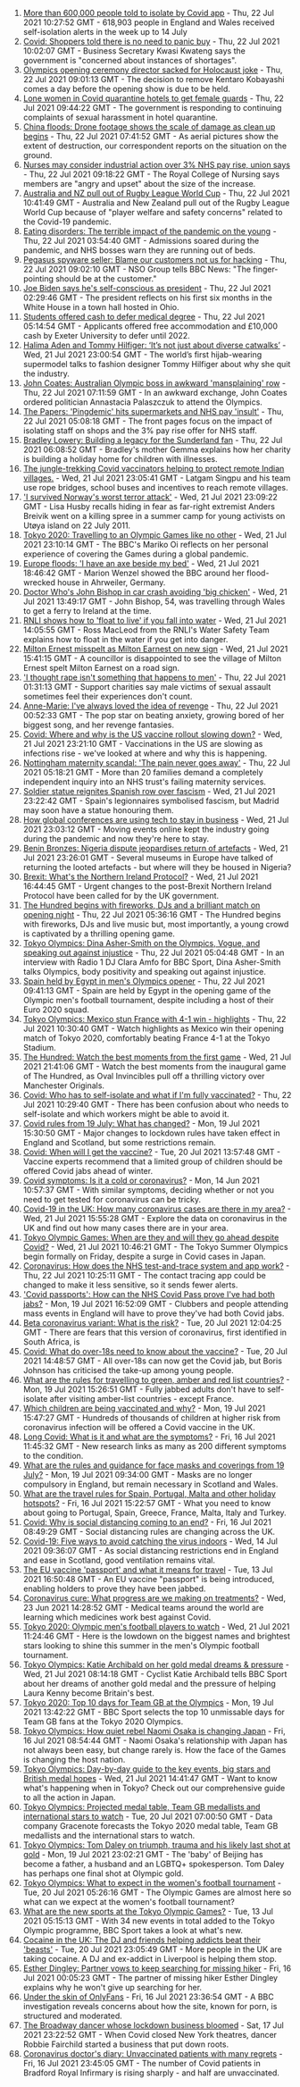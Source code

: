 1. [More than 600,000 people told to isolate by Covid app](https://www.bbc.co.uk/news/technology-57929162) - Thu, 22 Jul 2021 10:27:52 GMT - 618,903 people in England and Wales received self-isolation alerts in the week up to 14 July
2. [Covid: Shoppers told there is no need to panic buy](https://www.bbc.co.uk/news/uk-57924264) - Thu, 22 Jul 2021 10:02:07 GMT - Business Secretary Kwasi Kwateng says the government is "concerned about instances of shortages".
3. [Olympics opening ceremony director sacked for Holocaust joke](https://www.bbc.co.uk/news/world-asia-57924885) - Thu, 22 Jul 2021 09:01:13 GMT - The decision to remove Kentaro Kobayashi comes a day before the opening show is due to be held.
4. [Lone women in Covid quarantine hotels to get female guards](https://www.bbc.co.uk/news/stories-57901154) - Thu, 22 Jul 2021 09:44:22 GMT - The government is responding to continuing complaints of sexual harassment in hotel quarantine.
5. [China floods: Drone footage shows the scale of damage as clean up begins](https://www.bbc.co.uk/news/world-asia-china-57926019) - Thu, 22 Jul 2021 07:41:52 GMT - As aerial pictures show the extent of destruction, our correspondent reports on the situation on the ground.
6. [Nurses may consider industrial action over 3% NHS pay rise, union says](https://www.bbc.co.uk/news/health-57924271) - Thu, 22 Jul 2021 09:18:22 GMT - The Royal College of Nursing says members are "angry and upset" about the size of the increase.
7. [Australia and NZ pull out of Rugby League World Cup](https://www.bbc.co.uk/sport/rugby-league/57925720) - Thu, 22 Jul 2021 10:41:49 GMT - Australia and New Zealand pull out of the Rugby League World Cup because of "player welfare and safety concerns" related to the Covid-19 pandemic.
8. [Eating disorders: The terrible impact of the pandemic on the young](https://www.bbc.co.uk/news/health-57908556) - Thu, 22 Jul 2021 03:54:40 GMT - Admissions soared during the pandemic, and NHS bosses warn they are running out of beds.
9. [Pegasus spyware seller: Blame our customers not us for hacking](https://www.bbc.co.uk/news/technology-57922664) - Thu, 22 Jul 2021 09:02:10 GMT - NSO Group tells BBC News: "The finger-pointing should be at the customer."
10. [Joe Biden says he's self-conscious as president](https://www.bbc.co.uk/news/world-us-canada-57924435) - Thu, 22 Jul 2021 02:29:46 GMT - The president reflects on his first six months in the White House in a town hall hosted in Ohio.
11. [Students offered cash to defer medical degree](https://www.bbc.co.uk/news/education-57908436) - Thu, 22 Jul 2021 05:14:54 GMT - Applicants offered free accommodation and £10,000 cash by Exeter University to defer until 2022.
12. [Halima Aden and Tommy Hilfiger: ‘It’s not just about diverse catwalks’](https://www.bbc.co.uk/news/world-57918698) - Wed, 21 Jul 2021 23:00:54 GMT - The world’s first hijab-wearing supermodel talks to fashion designer Tommy Hilfiger about why she quit the industry.
13. [John Coates: Australian Olympic boss in awkward 'mansplaining' row](https://www.bbc.co.uk/news/world-australia-57924986) - Thu, 22 Jul 2021 07:11:59 GMT - In an awkward exchange, John Coates ordered politician Annastacia Palaszczuk to attend the Olympics.
14. [The Papers: 'Pingdemic' hits supermarkets and NHS pay 'insult'](https://www.bbc.co.uk/news/blogs-the-papers-57923803) - Thu, 22 Jul 2021 05:08:18 GMT - The front pages focus on the impact of isolating staff on shops and the 3% pay rise offer for NHS staff.
15. [Bradley Lowery: Building a legacy for the Sunderland fan](https://www.bbc.co.uk/news/uk-57924074) - Thu, 22 Jul 2021 06:08:52 GMT - Bradley's mother Gemma explains how her charity is building a holiday home for children with illnesses.
16. [The jungle-trekking Covid vaccinators helping to protect remote Indian villages.](https://www.bbc.co.uk/news/world-asia-india-57917673) - Wed, 21 Jul 2021 23:05:41 GMT - Latgam Singpu and his team use rope bridges, school buses and incentives to reach remote villages.
17. ['I survived Norway's worst terror attack'](https://www.bbc.co.uk/news/stories-57920682) - Wed, 21 Jul 2021 23:09:22 GMT - Lisa Husby recalls hiding in fear as far-right extremist Anders Breivik went on a killing spree in a summer camp for young activists on Utøya island on 22 July 2011.
18. [Tokyo 2020: Travelling to an Olympic Games like no other](https://www.bbc.co.uk/news/world-asia-57913517) - Wed, 21 Jul 2021 23:10:14 GMT - The BBC's Mariko Oi reflects on her personal experience of covering the Games during a global pandemic.
19. [Europe floods: 'I have an axe beside my bed'](https://www.bbc.co.uk/news/world-europe-57923443) - Wed, 21 Jul 2021 18:46:42 GMT - Marion Wenzel showed the BBC around her flood-wrecked house in Ahrweiler, Germany.
20. [Doctor Who's John Bishop in car crash avoiding 'big chicken'](https://www.bbc.co.uk/news/uk-wales-57916501) - Wed, 21 Jul 2021 13:49:17 GMT - John Bishop, 54, was travelling through Wales to get a ferry to Ireland at the time.
21. [RNLI shows how to 'float to live' if you fall into water](https://www.bbc.co.uk/news/uk-57918218) - Wed, 21 Jul 2021 14:05:55 GMT - Ross MacLeod from the RNLI's Water Safety Team explains how to float in the water if you get into danger.
22. [Milton Ernest misspelt as Milton Earnest on new sign](https://www.bbc.co.uk/news/uk-england-beds-bucks-herts-57900909) - Wed, 21 Jul 2021 15:41:15 GMT - A councillor is disappointed to see the village of Milton Ernest spelt Milton Earnest on a road sign.
23. ['I thought rape isn't something that happens to men'](https://www.bbc.co.uk/news/uk-england-57892684) - Thu, 22 Jul 2021 01:31:13 GMT - Support charities say male victims of sexual assault sometimes feel their experiences don't count.
24. [Anne-Marie: I've always loved the idea of revenge](https://www.bbc.co.uk/news/entertainment-arts-57889391) - Thu, 22 Jul 2021 00:52:33 GMT - The pop star on beating anxiety, growing bored of her biggest song, and her revenge fantasies.
25. [Covid: Where and why is the US vaccine rollout slowing down?](https://www.bbc.co.uk/news/57889961) - Wed, 21 Jul 2021 23:21:10 GMT - Vaccinations in the US are slowing as infections rise - we've looked at where and why this is happening.
26. [Nottingham maternity scandal: 'The pain never goes away'](https://www.bbc.co.uk/news/uk-england-nottinghamshire-57864446) - Thu, 22 Jul 2021 05:18:21 GMT - More than 20 families demand a completely independent inquiry into an NHS trust's failing maternity services.
27. [Soldier statue reignites Spanish row over fascism](https://www.bbc.co.uk/news/world-europe-57902023) - Wed, 21 Jul 2021 23:22:42 GMT - Spain's legionnaires symbolised fascism, but Madrid may soon have a statue honouring them.
28. [How global conferences are using tech to stay in business](https://www.bbc.co.uk/news/business-57817807) - Wed, 21 Jul 2021 23:03:12 GMT - Moving events online kept the industry going during the pandemic and now they're here to stay.
29. [Benin Bronzes: Nigeria dispute jeopardises return of artefacts](https://www.bbc.co.uk/news/world-africa-57914111) - Wed, 21 Jul 2021 23:26:01 GMT - Several museums in Europe have talked of returning the looted artefacts - but where will they be housed in Nigeria?
30. [Brexit: What's the Northern Ireland Protocol?](https://www.bbc.co.uk/news/explainers-53724381) - Wed, 21 Jul 2021 16:44:45 GMT - Urgent changes to the post-Brexit Northern Ireland Protocol have been called for by the UK government.
31. [The Hundred begins with fireworks, DJs and a brilliant match on opening night](https://www.bbc.co.uk/sport/cricket/57923883) - Thu, 22 Jul 2021 05:36:16 GMT - The Hundred begins with fireworks, DJs and live music but, most importantly, a young crowd is captivated by a thrilling opening game.
32. [Tokyo Olympics: Dina Asher-Smith on the Olympics, Vogue, and speaking out against injustice](https://www.bbc.co.uk/sport/olympics/57848718) - Thu, 22 Jul 2021 05:04:48 GMT - In an interview with Radio 1 DJ Clara Amfo for BBC Sport, Dina Asher-Smith talks Olympics, body positivity and speaking out against injustice.
33. [Spain held by Egypt in men's Olympics opener](https://www.bbc.co.uk/sport/olympics/57926170) - Thu, 22 Jul 2021 09:41:13 GMT - Spain are held by Egypt in the opening game of the Olympic men's football tournament, despite including a host of their Euro 2020 squad.
34. [Tokyo Olympics: Mexico stun France with 4-1 win - highlights](https://www.bbc.co.uk/sport/av/olympics/57928988) - Thu, 22 Jul 2021 10:30:40 GMT - Watch highlights as Mexico win their opening match of Tokyo 2020, comfortably beating France 4-1 at the Tokyo Stadium.
35. [The Hundred: Watch the best moments from the first game](https://www.bbc.co.uk/sport/av/cricket/57922800) - Wed, 21 Jul 2021 21:41:06 GMT - Watch the best moments from the inaugural game of The Hundred, as Oval Invincibles pull off a thrilling victory over Manchester Originals.
36. [Covid: Who has to self-isolate and what if I'm fully vaccinated?](https://www.bbc.co.uk/news/explainers-54239922) - Thu, 22 Jul 2021 10:29:40 GMT - There has been confusion about who needs to self-isolate and which workers might be able to avoid it.
37. [Covid rules from 19 July: What has changed?](https://www.bbc.co.uk/news/explainers-52530518) - Mon, 19 Jul 2021 15:30:50 GMT - Major changes to lockdown rules have taken effect in England and Scotland, but some restrictions remain.
38. [Covid: When will I get the vaccine?](https://www.bbc.co.uk/news/health-55045639) - Tue, 20 Jul 2021 13:57:48 GMT - Vaccine experts recommend that a limited group of children should be offered Covid jabs ahead of winter.
39. [Covid symptoms: Is it a cold or coronavirus?](https://www.bbc.co.uk/news/health-54145299) - Mon, 14 Jun 2021 10:57:37 GMT - With similar symptoms, deciding whether or not you need to get tested for coronavirus can be tricky.
40. [Covid-19 in the UK: How many coronavirus cases are there in my area?](https://www.bbc.co.uk/news/uk-51768274) - Wed, 21 Jul 2021 15:55:28 GMT - Explore the data on coronavirus in the UK and find out how many cases there are in your area.
41. [Tokyo Olympic Games: When are they and will they go ahead despite Covid?](https://www.bbc.co.uk/news/world-asia-57240044) - Wed, 21 Jul 2021 10:46:21 GMT - The Tokyo Summer Olympics begin formally on Friday, despite a surge in Covid cases in Japan.
42. [Coronavirus: How does the NHS test-and-trace system and app work?](https://www.bbc.co.uk/news/explainers-52442754) - Thu, 22 Jul 2021 10:25:11 GMT - The contact tracing app could be changed to make it less sensitive, so it sends fewer alerts.
43. ['Covid passports': How can the NHS Covid Pass prove I've had both jabs?](https://www.bbc.co.uk/news/explainers-55718553) - Mon, 19 Jul 2021 16:52:09 GMT - Clubbers and people attending mass events in England will have to prove they've had both Covid jabs.
44. [Beta coronavirus variant: What is the risk?](https://www.bbc.co.uk/news/health-55534727) - Tue, 20 Jul 2021 12:04:25 GMT - There are fears that this version of coronavirus, first identified in South Africa, is
45. [Covid: What do over-18s need to know about the vaccine?](https://www.bbc.co.uk/news/health-57273875) - Tue, 20 Jul 2021 14:48:57 GMT - All over-18s can now get the Covid jab, but Boris Johnson has criticised the take-up among young people.
46. [What are the rules for travelling to green, amber and red list countries?](https://www.bbc.co.uk/news/explainers-52544307) - Mon, 19 Jul 2021 15:26:51 GMT - Fully jabbed adults don't have to self-isolate after visiting amber-list countries - except France.
47. [Which children are being vaccinated and why?](https://www.bbc.co.uk/news/health-57888429) - Mon, 19 Jul 2021 15:47:27 GMT - Hundreds of thousands of children at higher risk from coronavirus infection will be offered a Covid vaccine in the UK.
48. [Long Covid: What is it and what are the symptoms?](https://www.bbc.co.uk/news/health-57833394) - Fri, 16 Jul 2021 11:45:32 GMT - New research links as many as 200 different symptoms to the condition.
49. [What are the rules and guidance for face masks and coverings from 19 July?](https://www.bbc.co.uk/news/health-51205344) - Mon, 19 Jul 2021 09:34:00 GMT - Masks are no longer compulsory in England, but remain necessary in Scotland and Wales.
50. [What are the travel rules for Spain, Portugal, Malta and other holiday hotspots?](https://www.bbc.co.uk/news/explainers-56997931) - Fri, 16 Jul 2021 15:22:57 GMT - What you need to know about going to Portugal, Spain, Greece, France, Malta, Italy and Turkey.
51. [Covid: Why is social distancing coming to an end?](https://www.bbc.co.uk/news/uk-51506729) - Fri, 16 Jul 2021 08:49:29 GMT - Social distancing rules are changing across the UK.
52. [Covid-19: Five ways to avoid catching the virus indoors](https://www.bbc.co.uk/news/explainers-53917432) - Wed, 14 Jul 2021 09:36:07 GMT - As social distancing restrictions end in England and ease in Scotland, good ventilation remains vital.
53. [The EU vaccine 'passport' and what it means for travel](https://www.bbc.co.uk/news/explainers-57665765) - Tue, 13 Jul 2021 16:50:48 GMT - An EU vaccine "passport" is being introduced, enabling holders to prove they have been jabbed.
54. [Coronavirus cure: What progress are we making on treatments?](https://www.bbc.co.uk/news/health-52354520) - Wed, 23 Jun 2021 14:28:52 GMT - Medical teams around the world are learning which medicines work best against Covid.
55. [Tokyo 2020: Olympic men's football players to watch](https://www.bbc.co.uk/sport/olympics/57833180) - Wed, 21 Jul 2021 11:24:46 GMT - Here is the lowdown on the biggest names and brightest stars looking to shine this summer in the men's Olympic football tournament.
56. [Tokyo Olympics: Katie Archibald on her gold medal dreams & pressure](https://www.bbc.co.uk/sport/olympics/57874662) - Wed, 21 Jul 2021 08:14:18 GMT - Cyclist Katie Archibald tells BBC Sport about her dreams of another gold medal and the pressure of helping Laura Kenny become Britain's best.
57. [Tokyo 2020: Top 10 days for Team GB at the Olympics](https://www.bbc.co.uk/sport/olympics/57447260) - Mon, 19 Jul 2021 13:42:22 GMT - BBC Sport selects the top 10 unmissable days for Team GB fans at the Tokyo 2020 Olympics.
58. [Tokyo Olympics: How quiet rebel Naomi Osaka is changing Japan](https://www.bbc.co.uk/sport/olympics/57841166) - Fri, 16 Jul 2021 08:54:44 GMT - Naomi Osaka's relationship with Japan has not always been easy, but change rarely is. How the face of the Games is changing the host nation.
59. [Tokyo Olympics: Day-by-day guide to the key events, big stars and British medal hopes](https://www.bbc.co.uk/sport/olympics/57778808) - Wed, 21 Jul 2021 14:41:47 GMT - Want to know what's happening when in Tokyo? Check out our comprehensive guide to all the action in Japan.
60. [Tokyo Olympics: Projected medal table, Team GB medallists and international stars to watch](https://www.bbc.co.uk/sport/olympics/57888185) - Tue, 20 Jul 2021 07:00:50 GMT - Data company Gracenote forecasts the Tokyo 2020 medal table, Team GB medallists and the international stars to watch.
61. [Tokyo Olympics: Tom Daley on triumph, trauma and his likely last shot at gold](https://www.bbc.co.uk/sport/olympics/57817424) - Mon, 19 Jul 2021 23:02:21 GMT - The 'baby' of Beijing has become a father, a husband and an LGBTQ+ spokesperson. Tom Daley has perhaps one final shot at Olympic gold.
62. [Tokyo Olympics: What to expect in the women's football tournament](https://www.bbc.co.uk/sport/olympics/57723213) - Tue, 20 Jul 2021 05:26:16 GMT - The Olympic Games are almost here so what can we expect at the women's football tournament?
63. [What are the new sports at the Tokyo Olympic Games?](https://www.bbc.co.uk/sport/olympics/57240400) - Tue, 13 Jul 2021 05:15:13 GMT - With 34 new events in total added to the Tokyo Olympic programme, BBC Sport takes a look at what's new.
64. [Cocaine in the UK: The DJ and friends helping addicts beat their 'beasts'](https://www.bbc.co.uk/news/uk-57733774) - Tue, 20 Jul 2021 23:05:49 GMT - More people in the UK are taking cocaine. A DJ and ex-addict in Liverpool is helping them stop.
65. [Esther Dingley: Partner vows to keep searching for missing hiker](https://www.bbc.co.uk/news/uk-england-tyne-57818035) - Fri, 16 Jul 2021 00:05:23 GMT - The partner of missing hiker Esther Dingley explains why he won't give up searching for her.
66. [Under the skin of OnlyFans](https://www.bbc.co.uk/news/uk-57269939) - Fri, 16 Jul 2021 23:36:54 GMT - A BBC investigation reveals concerns about how the site, known for porn, is structured and moderated.
67. [The Broadway dancer whose lockdown business bloomed](https://www.bbc.co.uk/news/stories-57840115) - Sat, 17 Jul 2021 23:22:52 GMT - When Covid closed New York theatres, dancer Robbie Fairchild started a business that put down roots.
68. [Coronavirus doctor's diary: Unvaccinated patients with many regrets](https://www.bbc.co.uk/news/stories-57866661) - Fri, 16 Jul 2021 23:45:05 GMT - The number of Covid patients in Bradford Royal Infirmary is rising sharply - and half are unvaccinated.
